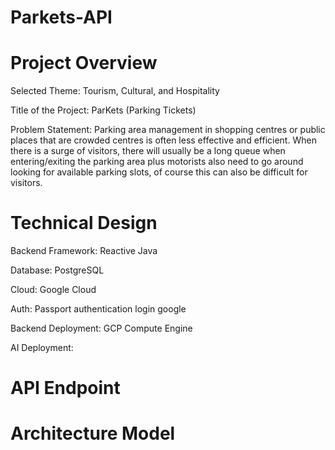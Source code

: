 # Parkets-API
# Project Overview
Selected Theme: Tourism, Cultural, and Hospitality

Title of the Project: ParKets (Parking Tickets)

Problem Statement: Parking area management in shopping centres or public places that are crowded centres is often less effective and efficient. When there is a surge of visitors, there will usually be a long queue when entering/exiting the parking area plus motorists also need to go around looking for available parking slots, of course this can also be difficult for visitors.
# Technical Design
Backend Framework: Reactive Java

Database: PostgreSQL

Cloud: Google Cloud

Auth: Passport authentication login google

Backend Deployment: GCP Compute Engine

AI Deployment: 

# API Endpoint
# Architecture Model


